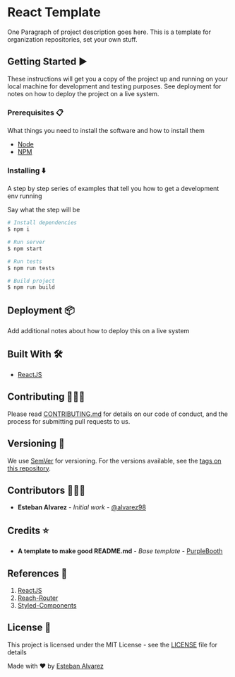 # React Template

One Paragraph of project description goes here. This is a template for organization repositories, set your own stuff.

## Getting Started :arrow_forward:

These instructions will get you a copy of the project up and running on your local machine for development and testing purposes. See deployment for notes on how to deploy the project on a live system.

### Prerequisites :clipboard:

What things you need to install the software and how to install them

- [Node](https://nodejs.org/es/)
- [NPM](https://www.npmjs.com/)

### Installing :arrow_down:

A step by step series of examples that tell you how to get a development env running

Say what the step will be

```sh
# Install dependencies
$ npm i

# Run server
$ npm start

# Run tests
$ npm run tests

# Build project
$ npm run build
```

## Deployment :package:

Add additional notes about how to deploy this on a live system

## Built With :hammer_and_wrench:

* [ReactJS](https://es.reactjs.org/)

## Contributing :family_man_man_boy:

Please read [CONTRIBUTING.md](https://www.aaaimx.org/cod) for details on our code of conduct, and the process for submitting pull requests to us.

## Versioning :triangular_flag_on_post:

We use [SemVer](http://semver.org/) for versioning. For the versions available, see the [tags on this repository](https://github.com/your/project/tags). 

## Contributors :family_man_man_boy:

- **Esteban Alvarez** - _Initial work_ - [@alvarez98](https://github.com/alvarez98)

## Credits :star:

- **A template to make good README.md** - _Base template_ - [PurpleBooth](https://gist.github.com/PurpleBooth/109311bb0361f32d87a2)

## References :link:

1. [ReactJS](https://es.reactjs.org/)
2. [Reach-Router](https://reach.tech/router/)
3. [Styled-Components](https://styled-components.com/)

## License :page_facing_up:

This project is licensed under the MIT License - see the [LICENSE](LICENSE) file for details

Made with ❤️ by [Esteban Alvarez](https://github.com/alvarez98)